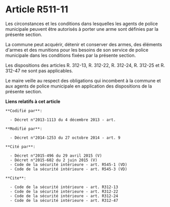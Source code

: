 # Article R511-11

Les circonstances et les conditions dans lesquelles les agents de police municipale peuvent être autorisés à porter une arme
sont définies par la présente section. 

La commune peut acquérir, détenir et conserver des armes, des éléments d'armes et des munitions pour les besoins de son
service de police municipale dans les conditions fixées par la présente section. 

Les dispositions des articles R. 312-13, R. 312-22, R. 312-24, R. 312-25 et R. 312-47 ne sont pas applicables. 

Le maire veille au respect des obligations qui incombent à la commune et aux agents de police municipale en application des
dispositions de la présente section.

**Liens relatifs à cet article**

	**Codifié par**:

	  - Décret n°2013-1113 du 4 décembre 2013 - art.

	**Modifié par**:

	  - Décret n°2014-1253 du 27 octobre 2014 - art. 9

	**Cité par**:

	  - Décret n°2015-496 du 29 avril 2015 (V)
	  - Décret n°2015-602 du 2 juin 2015 (V)
	  - Code de la sécurité intérieure - art. R545-1 (VD)
	  - Code de la sécurité intérieure - art. R545-3 (VD)

	**Cite**:

	  - Code de la sécurité intérieure - art. R312-13
	  - Code de la sécurité intérieure - art. R312-22
	  - Code de la sécurité intérieure - art. R312-24
	  - Code de la sécurité intérieure - art. R312-47
